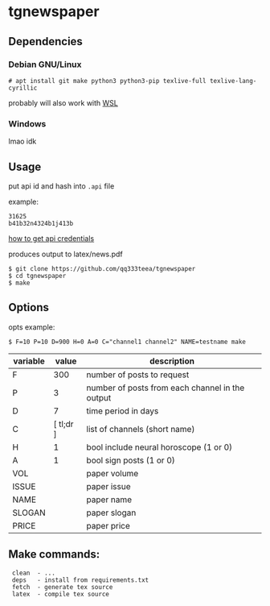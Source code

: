 # tgnewspaper

## Dependencies

### Debian GNU/Linux

    # apt install git make python3 python3-pip texlive-full texlive-lang-cyrillic

probably will also work with [WSL](https://en.wikipedia.org/wiki/Windows_Subsystem_for_Linux)

### Windows

lmao idk

## Usage

put api id and hash into `.api` file

example:

```
31625
b41b32n4324b1j413b
```

[how to get api credentials](https://docs.telethon.dev/en/stable/basic/signing-in.html)

produces output to latex/news.pdf

    $ git clone https://github.com/qq333teea/tgnewspaper
    $ cd tgnewspaper
    $ make

## Options

opts example:

    $ F=10 P=10 D=900 H=0 A=0 C="channel1 channel2" NAME=testname make

| variable | value     | description                                     |
|----------|-----------|-------------------------------------------------|
| F        | 300       | number of posts to request                      |
| P        | 3         | number of posts from each channel in the output |
| D        | 7         | time period in days                             |
| C        | [ tl;dr ] | list of channels (short name)                   |
| H        | 1         | bool include neural horoscope (1 or 0)          |
| A        | 1         | bool sign posts (1 or 0)                        |
| VOL      |           | paper volume                                    |
| ISSUE    |           | paper issue                                     |
| NAME     |           | paper name                                      |
| SLOGAN   |           | paper slogan                                    |
| PRICE    |           | paper price                                     |

## Make commands:
     clean  - ...
     deps   - install from requirements.txt
     fetch  - generate tex source
     latex  - compile tex source
